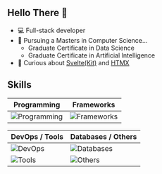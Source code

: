 ## Hello There 🤙

- 💻 Full-stack developer
- 🐃 Pursuing a Masters in Computer Science...
  - Graduate Certificate in Data Science
  - Graduate Certificate in Artificial Intelligence
- 🤔 Curious about [Svelte(Kit)](https://svelte.dev/) and [HTMX](https://htmx.org/)

## Skills

| Programming                                                                                | Frameworks                                                                                                     |
|--------------------------------------------------------------------------------------------|----------------------------------------------------------------------------------------------------------------|
| ![Programming](https://skillicons.dev/icons?i=java,python,ruby,r,html,css,js,ts&perline=4) | ![Frameworks](https://skillicons.dev/icons?i=react,svelte,rails,spring,tailwind,fastapi,jquery,vite&perline=4) |

| DevOps / Tools                                                     | Databases / Others                                                    |
|--------------------------------------------------------------------|-----------------------------------------------------------------------|
| ![DevOps](https://skillicons.dev/icons?i=git,github,aws,docker)    | ![Databases](https://skillicons.dev/icons?i=cassandra,mysql,postgres) |
| ![Tools](https://skillicons.dev/icons?i=idea,vscode,sublime,maven) | ![Others](https://skillicons.dev/icons?i=md,obsidian,figma)           |
